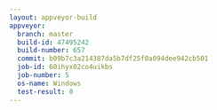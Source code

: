```yaml
---
layout: appveyor-build
appveyor:
  branch: master
  build-id: 47495242
  build-number: 657
  commit: b09b7c3a214387da5b7df25f0a094dee942cb501
  job-id: 60ihyx02co4uikbs
  job-number: 5
  os-name: Windows
  test-result: 0
---
```

